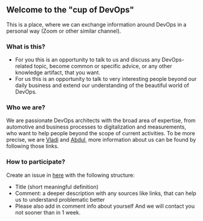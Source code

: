 ## Welcome to the "cup of DevOps"
This is a place, where we can exchange information around DevOps in a personal way (Zoom or other similar channel).

### What is this?
- For you this is an opportunity to talk to us and discuss any DevOps-related topic, become common or specific advice, or any other knowledge artifact, that you want.
- For us this is an opportunity to talk to very interesting people beyond our daily business and extend our understanding of the beautiful world of DevOps.

### Who we are?
We are passionate DevOps architects with the broad area of expertise, from automotive and business processes to digitalization and measurements,  who want to help people beyond the scope of current activities. To be more precise, we are [Vladi](https://www.linkedin.com/in/vladi-kulkov-bb519b105/) and [Abdul](https://www.linkedin.com/in/abdul-basit-bb255913/), more information about us can be found by following those links.

### How to participate?
Create an issue in [here](https://github.com/cup-of-devops/invite/issues) with the following structure:
- Title (short meaningful definition)
- Comment: a deeper description with any sources like links, that can help us to understand problematic better
- Please also add in comment info about yourself
And we will contact you not sooner than in 1 week.
